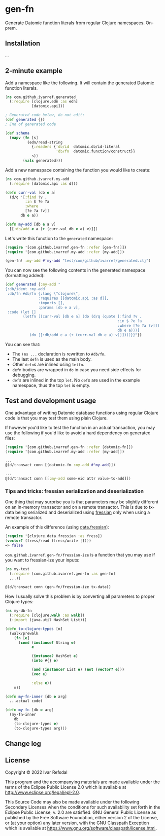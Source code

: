 # gen-fn

Generate Datomic function literals from regular Clojure namespaces. On-prem.

## Installation

...

## 2-minute example

Add a namespace like the following.
It will contain the generated Datomic function literals.

```clojure
(ns com.github.ivarref.generated
  (:require [clojure.edn :as edn]
            [datomic.api]))

; Generated code below, do not edit:
(def generated {})
; End of generated code

(def schema
  (mapv (fn [s]
          (edn/read-string
            {:readers {'db/id  datomic.db/id-literal
                       'db/fn  datomic.function/construct}}
            s))
        (vals generated)))
```

Add a new namespace containing the function you would like to create:
```clojure
(ns com.github.ivarref.my-add
  (:require [datomic.api :as d]))

(defn curr-val [db e a]
  (d/q '[:find ?v .
         :in $ ?e ?a
         :where
         [?e ?a ?v]]
       db e a))

(defn my-add [db e a v]
  [[:db/add e a (+ (curr-val db e a) v)]])
```

Let's write this function to the `generated` namespace: 
```clojure
(require '[com.github.ivarref.gen-fn :refer [gen-fn!]])
(require '[com.github.ivarref.my-add :refer [my-add]])

(gen-fn! :my-add #'my-add "test/com/github/ivarref/generated.clj")
```

You can now see the following contents in the generated namespace (formatting added):
```clojure
(def generated {:my-add "
{:db/ident :my-add 
 :db/fn #db/fn {:lang \"clojure\", 
               :requires [[datomic.api :as d]], 
               :imports [], 
               :params [db e a v], 
 :code (let [] 
        (letfn [(curr-val [db e a] (do (d/q (quote [:find ?v . 
                                                   :in $ ?e ?a 
                                                   :where [?e ?a ?v]])
                                                   db e a)))]
           (do [[:db/add e a (+ (curr-val db e a) v)]])))}}"})
```

You can see that:
* The `(ns ...` declaration is rewritten to `#db/fn`.
* The last `defn` is used as the main body.
* Other `defn`s are inlined using `letfn`.
* `defn` bodies are wrapped in `do` in case you need side effects for debugging.
* `def`s are inlined in the top `let`. No `def`s are used in the example namespace, thus the top `let` is empty.

## Test and development usage

One advantage of writing Datomic database functions using regular Clojure
code is that you may test them using plain Clojure.

If however you'd like to test the function in an actual transaction, you may use
the following if you'd like to avoid a hard dependency on generated files:

```clojure
(require '[com.github.ivarref.gen-fn :refer [datomic-fn]])
(require '[com.github.ivarref.my-add :refer [my-add]])

...
@(d/transact conn [(datomic-fn :my-add #'my-add)])

...
@(d/transact conn [[:my-add some-eid attr value-to-add]])
```

### Tips and tricks: fressian serialization and deserialization

One thing that may surprise you is that parameters may be 
slightly different on an in-memory transactor and on a remote transactor.
This is due to tx-data being serialized and deserialized using
[fressian](https://github.com/Datomic/fressian) only when using
a remote transactor.

An example of this difference (using [data.fressian](https://github.com/clojure/data.fressian)):
```clojure
(require '[clojure.data.fressian :as fress])
(vector? (fress/read (fress/write [])))
=> false
```

`com.github.ivarref.gen-fn/fressian-ize` is a function that
you may use if you want to fressian-ize your inputs:

```clojure
(ns my-test
  (:require [com.github.ivarref.gen-fn :as gen-fn]
  ...))

@(d/transact conn (gen-fn/fressian-ize tx-data))
```

How I usually solve this problem is by converting all parameters
to proper Clojure types:

```clojure
(ns my-db-fn
  (:require [clojure.walk :as walk])
  (:import (java.util HashSet List)))

(defn to-clojure-types [m]
  (walk/prewalk
    (fn [e]
      (cond (instance? String e)
            e

            (instance? HashSet e)
            (into #{} e)

            (and (instance? List e) (not (vector? e)))
            (vec e)

            :else e))
    m))

(defn my-fn-inner [db e arg]
  ...actual code)

(defn my-fn [db e arg]
  (my-fn-inner
    db
    (to-clojure-types e)
    (to-clojure-types arg)))
```

## Change log

## License

Copyright © 2022 Ivar Refsdal

This program and the accompanying materials are made available under the
terms of the Eclipse Public License 2.0 which is available at
http://www.eclipse.org/legal/epl-2.0.

This Source Code may also be made available under the following Secondary
Licenses when the conditions for such availability set forth in the Eclipse
Public License, v. 2.0 are satisfied: GNU General Public License as published by
the Free Software Foundation, either version 2 of the License, or (at your
option) any later version, with the GNU Classpath Exception which is available
at https://www.gnu.org/software/classpath/license.html.
